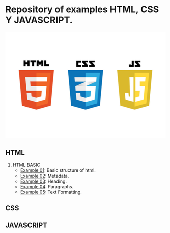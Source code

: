 # Repository of examples HTML, CSS Y JAVASCRIPT.

![HCJ](./Recursos/javascript-vs-html-vs-css-1024x683.jpg)

## HTML
1. HTML BASIC
   * [Example 01](HTML/Example_01.html): Basic structure of html.
   * [Example 02](HTML/Example_02.html): Metadata.
   * [Example 03](HTML/Example_03.html): Heading.
   * [Example 04](HTML/Example_04.html): Paragraphs.
   * [Example 05](HTML/Example_05.html): Text Formatting.
## CSS
## JAVASCRIPT
